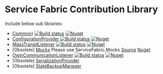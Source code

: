 ﻿# Service Fabric Contribution Library

Include below sub libraries:

- [Common](/src/Common/README.md)) [![Build status](https://zyg.visualstudio.com/ServiceFabricContrib/_apis/build/status/Common-Nuget-CI)](https://zyg.visualstudio.com/ServiceFabricContrib/_build/latest?definitionId=20) [![Nuget](https://img.shields.io/nuget/v/ServiceFabric.Contrib.Common.svg)](https://www.nuget.org/packages/ServiceFabric.Contrib.Common/)
- [ConfigurationProvider](/src/ConfigurationProvider/README.md) [![Build status](https://zyg.visualstudio.com/ServiceFabricContrib/_apis/build/status/ConfigurationProvider-Nuget-CI)](https://zyg.visualstudio.com/ServiceFabricContrib/_build/latest?definitionId=21) [![Nuget](https://img.shields.io/nuget/v/ServiceFabric.Contrib.ConfigurationProvider.svg)](https://www.nuget.org/packages/ServiceFabric.Contrib.ConfigurationProvider/)
- [MassTransitListener](/src/MassTransitListener/README.md) [![Build status](https://zyg.visualstudio.com/ServiceFabricContrib/_apis/build/status/MassTransitListener-Nuget-CI)](https://zyg.visualstudio.com/ServiceFabricContrib/_build/latest?definitionId=22) [![Nuget](https://img.shields.io/nuget/v/ServiceFabric.Contrib.MassTransitListener.svg)](https://www.nuget.org/packages/ServiceFabric.Contrib.MassTransitListener/)
- [Obsolete] [Mocks](/src/Mocks/README.md) Please use ServiceFabric.Mocks
[Source](https://github.com/loekd/ServiceFabric.Mocks)
[Nuget](https://www.nuget.org/packages/ServiceFabric.Mocks)
- [OwinCommunicationListener](/src/OwinCommunicationListener/README.md) [![Build status](https://zyg.visualstudio.com/ServiceFabricContrib/_apis/build/status/OwinCommunicationListener-Nuget-CI)](https://zyg.visualstudio.com/ServiceFabricContrib/_build/latest?definitionId=24) [![Nuget](https://img.shields.io/nuget/v/ServiceFabric.Contrib.OwinCommunicationListener.svg)](https://www.nuget.org/packages/ServiceFabric.Contrib.OwinCommunicationListener/)
- [Obsolete] [SerializationProvider](/src/MassTransitListener/README.md)
- [Obsolete] [StateBackupManager](/src/MassTransitListener/README.md)